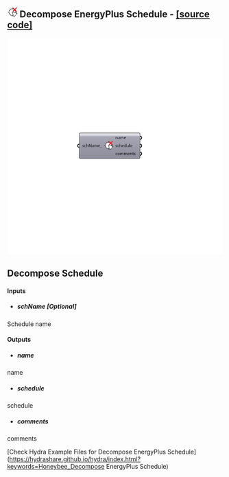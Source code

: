 ## ![](../../images/icons/Decompose_EnergyPlus_Schedule.png) Decompose EnergyPlus Schedule - [[source code]](https://github.com/mostaphaRoudsari/honeybee/tree/master/src/Honeybee_Decompose%20EnergyPlus%20Schedule.py)

![](../../images/components/Decompose_EnergyPlus_Schedule.png)

Decompose Schedule
 -
 

#### Inputs
* ##### schName [Optional]
Schedule name

#### Outputs
* ##### name
name
* ##### schedule
schedule
* ##### comments
comments


[Check Hydra Example Files for Decompose EnergyPlus Schedule](https://hydrashare.github.io/hydra/index.html?keywords=Honeybee_Decompose EnergyPlus Schedule)